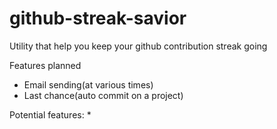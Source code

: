 github-streak-savior
====================

Utility that help you keep your github contribution streak going

Features planned
* Email sending(at various times)
* Last chance(auto commit on a project)


Potential features:
* 
